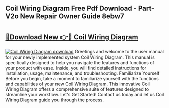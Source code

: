 ## Coil Wiring Diagram Free Pdf Download - Part-V2o New Repair Owner Guide 8ebw7

# <h2><a href="http://dfu6xa.blite.top/?on=Coil+Wiring+Diagram">🔗Download New 👉🔴 Coil Wiring Diagram</a></h2>

[![Coil Wiring Diagram download](https://i.imgur.com/lujVjoI.png)](http://dfu6xa.blite.top/?on=Coil+Wiring+Diagram)
Greetings and welcome to the user manual for your newly implemented system Coil Wiring Diagram. This manual is specifically designed to help you navigate the features and functions of your product with ease. Inside, you will find detailed instructions for installation, usage, maintenance, and troubleshooting. Familiarize Yourself Before you begin, take a moment to familiarize yourself with the functions and capabilities of your new Coil Wiring Diagram. This innovative Coil Wiring Diagram offers a comprehensive suite of features designed to streamline your workflow. Let's Get Started! Contact us today and let us Coil Wiring Diagram guide you through the process.

